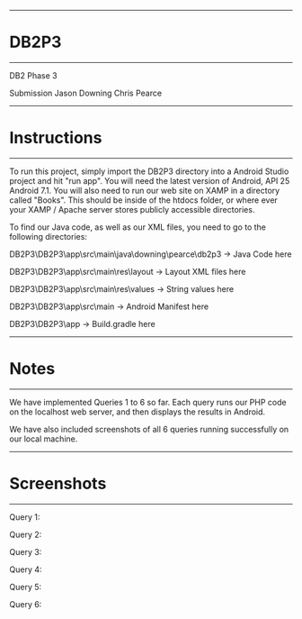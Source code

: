 ***********************
# DB2P3
***********************
DB2 Phase 3

 Submission
Jason Downing
Chris Pearce

***********************
# Instructions
***********************
To run this project, simply import the DB2P3 directory into a Android Studio
project and hit "run app". You will need the latest version of Android, API 25
Android 7.1. You will also need to run our web site on XAMP in a directory
called "Books". This should be inside of the htdocs folder, or where ever
your XAMP / Apache server stores publicly accessible directories.

To find our Java code, as well as our XML files, you need to go to
the following directories:

DB2P3\DB2P3\app\src\main\java\downing\pearce\db2p3 -> Java Code here

DB2P3\DB2P3\app\src\main\res\layout -> Layout XML files here

DB2P3\DB2P3\app\src\main\res\values -> String values here

DB2P3\DB2P3\app\src\main -> Android Manifest here

DB2P3\DB2P3\app -> Build.gradle here

***********************
# Notes
***********************
We have implemented Queries 1 to 6 so far. Each query runs our PHP code on
the localhost web server, and then displays the results in Android.

We have also included screenshots of all 6 queries running successfully on our
local machine.

***********************
# Screenshots
***********************

Query 1:


Query 2: 


Query 3:


Query 4: 


Query 5: 


Query 6:


